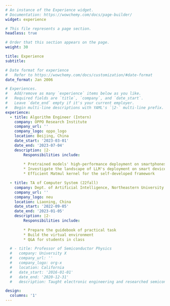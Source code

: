 ```yaml
---
# An instance of the Experience widget.
# Documentation: https://wowchemy.com/docs/page-builder/
widget: experience

# This file represents a page section.
headless: true

# Order that this section appears on the page.
weight: 30

title: Experience
subtitle:

# Date format for experience
#   Refer to https://wowchemy.com/docs/customization/#date-format
date_format: Jan 2006

# Experiences.
#   Add/remove as many `experience` items below as you like.
#   Required fields are `title`, `company`, and `date_start`.
#   Leave `date_end` empty if it's your current employer.
#   Begin multi-line descriptions with YAML's `|2-` multi-line prefix.
experience:
  - title: Algorithm Engineer (Intern)
    company: OPPO Research Institute
    company_url: ''
    company_logo: oppo_logo
    location: Beijing, China
    date_start: '2023-03-01'
    date_end: '2023-07-04'
    description: |2-
        Responsibilities include:
        
        * Pretrained models' high-performance deployment on smartphones
        * Investigate the landscape of LLM's deployment on smart devices. The project has been approved for establishment
        * Efficient Matmul kernel for the self-developed framework

  - title: TA of Computer System (22fall)
    company: Dept. of Artificial Intelligence, Northeastern University
    company_url: ''
    company_logo: neu
    location: Liaoning, China
    date_start: '2022-09-05'
    date_end: '2023-01-05'
    description: |2-
        Responsibilities include:
        
        * Prepare the guidebook of practical task
        * Build the virtual environment
        * Q&A for students in class

  # - title: Professor of Semiconductor Physics
  #   company: University X
  #   company_url: ''
  #   company_logo: org-x
  #   location: California
  #   date_start: '2016-01-01'
  #   date_end: '2020-12-31'
  #   description: Taught electronic engineering and researched semiconductor physics.

design:
  columns: '1'
---
```

